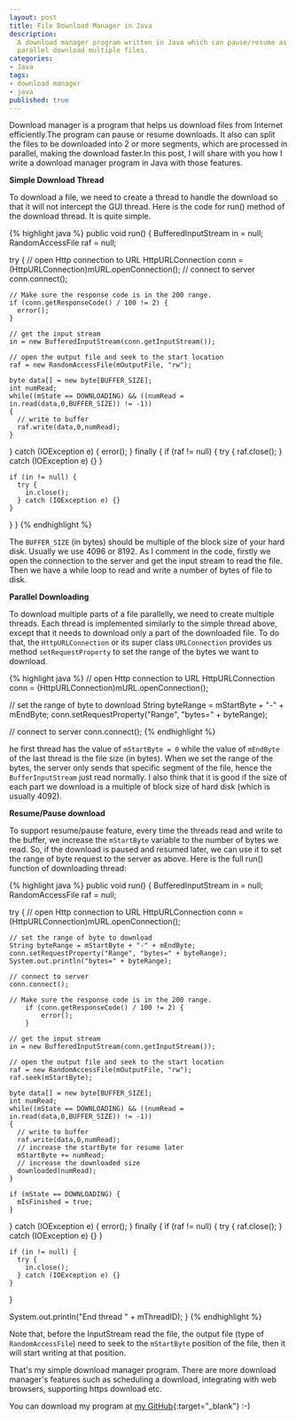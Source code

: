 ```yaml
---
layout: post
title: File Download Manager in Java
description:
  A download manager program written in Java which can pause/resume as well as 
  parallel download multiple files.
categories:
- Java
tags:
- download manager
- java
published: true
---
```


Download manager is a program that helps us download files from Internet
efficiently.The program can pause or resume downloads. It also can split the
files to be downloaded into 2 or more segments, which are processed in parallel,
making the download faster.In this post, I will share with you how I write a
download manager program in Java with those features.<!-- more -->

**Simple Download Thread**

To download a file, we need to create a thread to handle the download so that
it will not intercept the GUI thread. Here is the code for run() method of
the download thread. It is quite simple.

{% highlight java %}
public void run() {
  BufferedInputStream in = null;
  RandomAccessFile raf = null;

  try {
    // open Http connection to URL
    HttpURLConnection conn = (HttpURLConnection)mURL.openConnection();
    // connect to server
    conn.connect();

    // Make sure the response code is in the 200 range.
    if (conn.getResponseCode() / 100 != 2) {
      error();
    }

    // get the input stream
    in = new BufferedInputStream(conn.getInputStream());

    // open the output file and seek to the start location
    raf = new RandomAccessFile(mOutputFile, "rw");

    byte data[] = new byte[BUFFER_SIZE];
    int numRead;
    while((mState == DOWNLOADING) && ((numRead = in.read(data,0,BUFFER_SIZE)) != -1))
    {
      // write to buffer
      raf.write(data,0,numRead);
    }

  } catch (IOException e) {
    error();
  } finally {
    if (raf != null) {
      try {
        raf.close();
      } catch (IOException e) {}
    }

    if (in != null) {
      try {
        in.close();
      } catch (IOException e) {}
    }
  }
}
{% endhighlight %}

The `BUFFER_SIZE` (in bytes) should be multiple of the block size of your
hard disk. Usually we use 4096 or 8192. As I comment in the code, firstly we
open the connection to the server and get the input stream to read the file.
Then we have a while loop to read and write a number of bytes of file to disk.

**Parallel Downloading**

To download multiple parts of a file parallelly, we need to create multiple
threads. Each thread is implemented similarly to the simple thread above, except
that it needs to download only a part of the downloaded file. To do that, the
`HttpURLConnection` or its super class `URLConnection` provides us method
`setRequestProperty` to set the range of the bytes we want to download.

{% highlight java %}
// open Http connection to URL
HttpURLConnection conn = (HttpURLConnection)mURL.openConnection();

// set the range of byte to download
String byteRange = mStartByte + "-" + mEndByte;
conn.setRequestProperty("Range", "bytes=" + byteRange);

// connect to server
conn.connect();
{% endhighlight %}

he first thread has the value of `mStartByte = 0` while the value of `mEndByte`
of the last thread is the file size (in bytes). When we set the range of the
bytes, the server only sends that specific segment of the file, hence the
`BufferInputStream` just read normally. I also think that it is good if the size
of each part we download is a multiple of block size of hard disk (which is
usually 4092).

**Resume/Pause download**

To support resume/pause feature, every time the threads read and write to the
buffer, we increase the `mStartByte` variable to the number of bytes we read.
So, if the download is paused and resumed later, we can use it to set the range
of byte request to the server as above. Here is the full run() function of
downloading thread:

{% highlight java %}
public void run() {
  BufferedInputStream in = null;
  RandomAccessFile raf = null;

  try {
    // open Http connection to URL
    HttpURLConnection conn = (HttpURLConnection)mURL.openConnection();

    // set the range of byte to download
    String byteRange = mStartByte + "-" + mEndByte;
    conn.setRequestProperty("Range", "bytes=" + byteRange);
    System.out.println("bytes=" + byteRange);

    // connect to server
    conn.connect();

    // Make sure the response code is in the 200 range.
        if (conn.getResponseCode() / 100 != 2) {
            error();
        }

    // get the input stream
    in = new BufferedInputStream(conn.getInputStream());

    // open the output file and seek to the start location
    raf = new RandomAccessFile(mOutputFile, "rw");
    raf.seek(mStartByte);

    byte data[] = new byte[BUFFER_SIZE];
    int numRead;
    while((mState == DOWNLOADING) && ((numRead = in.read(data,0,BUFFER_SIZE)) != -1))
    {
      // write to buffer
      raf.write(data,0,numRead);
      // increase the startByte for resume later
      mStartByte += numRead;
      // increase the downloaded size
      downloaded(numRead);
    }

    if (mState == DOWNLOADING) {
      mIsFinished = true;
    }
  } catch (IOException e) {
    error();
  } finally {
    if (raf != null) {
      try {
        raf.close();
      } catch (IOException e) {}
    }

    if (in != null) {
      try {
        in.close();
      } catch (IOException e) {}
    }
  }

  System.out.println("End thread " + mThreadID);
}
{% endhighlight %}

Note that, before the InputStream read the file, the output file (type of
`RandomAccessFile`) need to seek to the `mStartByte` position of the file,
then it will start writing at that position.

That's my simple download manager program. There are more download manager's
features such as scheduling a download, integrating with web browsers,
supporting https download etc.

You can download my program at [my GitHub][DownloadManagerGitHub]{:target="_blank"} :-)

[DownloadManagerGitHub]: https://github.com/luugiathuy/Java-Download-Manager
